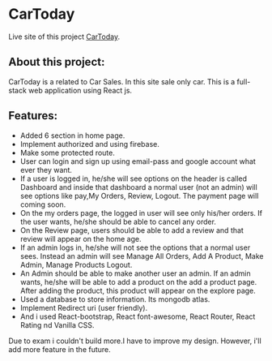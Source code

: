 # CarToday

Live site of this project [CarToday](https://car-today.web.app/).

## About this project:

CarToday is a related to Car Sales. In this site sale only car. This is a full-stack web application using React js.

## Features:

* Added 6 section in home page.
* Implement authorized and using firebase.
* Make some protected route.
* User can login and sign up using email-pass and google account what ever they want.
* If a user is logged in, he/she will see options on the header is called Dashboard and inside that dashboard a normal user (not an admin) will see options like pay,My Orders, Review, Logout. The payment page will coming soon.
* On the my orders page, the logged in user will see only his/her orders. If the user wants, he/she should be able to cancel any order.
* On the Review page, users should be able to add a review and that review will appear on the home age.
* If an admin logs in, he/she will not see the options that a normal user sees. Instead an admin will see Manage All Orders, Add A Product, Make Admin, Manage Products Logout.
* An Admin should be able to make another user an admin. If an admin wants, he/she will be able to add a product on the add a product page. After adding the product, this product will appear on the explore page.
* Used a database to store information. Its mongodb atlas.
* Implement Redirect uri (user friendly).
* And i used React-bootstrap, React font-awesome, React Router, React Rating nd Vanilla CSS.

Due to exam i couldn't build more.I have to improve my design. However, i'll add more feature in the future.